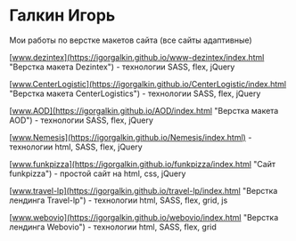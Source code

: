 # Галкин Игорь 
Мои работы по верстке макетов сайта (все сайты адаптивные)

[www.dezintex](https://igorgalkin.github.io/www-dezintex/index.html "Верстка макета Dezintex") - технологии SASS, flex, jQuery

[www.CenterLogistic](https://igorgalkin.github.io/CenterLogistic/index.html "Верстка макета CenterLogistics") - технологии SASS, flex, jQuery

[www.AOD](https://igorgalkin.github.io/AOD/index.html "Верстка макета AOD") - технологии SASS, flex, jQuery

[www.Nemesis](https://igorgalkin.github.io/Nemesis/index.html) - технологии html, SASS, flex, jQuery

[www.funkpizza](https://igorgalkin.github.io/funkpizza/index.html "Сайт funkpizza") - простой сайт на html, css, jQuery

[www.travel-lp](https://igorgalkin.github.io/travel-lp/index.html "Верстка лендинга Travel-lp") - технологии html, SASS, flex, grid, js

[www.webovio](https://igorgalkin.github.io/webovio/index.html "Верстка лендинга Webovio") - технологии html, SASS, flex, grid 
